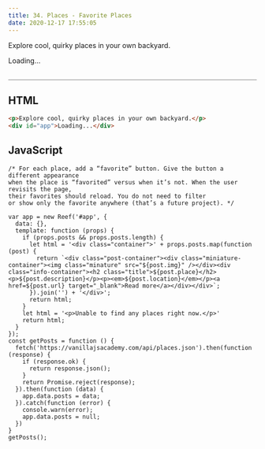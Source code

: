```yaml
---
title: 34. Places - Favorite Places
date: 2020-12-17 17:55:05
---
```


<div class="output-container">

  <style type="text/css">
  .article-entry ul, .article-entry ol, .article-entry dl {
      margin-top: 0;
    }

    .category {
      margin-top: 10px;
    }

    .title {
      margin-top: 0;
      margin-bottom: 0;
      font-weight: 600;
      font-size: 20px;
    }

    .post-container {
      display: flex;
      flex-direction: row;
      margin: 20px 0;
    }

    @media screen and (max-width: 860px) {
      .post-container {
        flex-direction: column;
        margin: 20px auto;
        text-align: center;
      }
    }

    .info-container {
      margin-left: 40px;
    }

     @media screen and (max-width: 860px) {
      .info-container {
        margin-left: 0;
      }
    }

    .header {
      display: flex;
      justify-content: space-between;
    }

    .miniature-container {
      max-width: 380px;
    }

    .minature {
      height: auto;
      max-width: 100%;
    }

    .fave-btn {
      color: #ffffff;
      font-size: 26px;
      font-family: "system-ui";
      background-color: transparent;
      border: none;
      height: 40px;
      width: 40px;
      border-radius: 50%;
      cursor: pointer;
      outline: none;
    }

    .fave-btn[aria-pressed="true"] {
      color: #8e45ff;
    }

    .fave-btn:focus {
      border: red;
      outline: none;
      box-shadow: 0 0 3px 1px #8e45ff;
    }

    .fave-btn:active {
      color: #8e45ff;
    }
  </style>

  <p>Explore cool, quirky places in your own backyard.</p>
  <div id="app">Loading...</div>

  <script src="https://cdn.jsdelivr.net/npm/reefjs@7/dist/reef.js"></script>
  <script>
    var app = new Reef('#app', {
      data: {},
      template: function (props) {
        if (props.posts && props.posts.length) {
          let html = '<div class="container">' + props.posts.map(function (post) {
            return `<div class="post-container"><div class="miniature-container"><img class="minature" src="${post.img}" /></div><div class="info-container"><div class="header"><h2 class="title">${post.place}</h2><button data-fave="${post.id}" class="fave-btn" aria-label="add ${post.place} to favorite" aria-pressed="s" title="Add to favorite!">&#x2665;</button></div><p>${post.description}</p><p><em>${post.location}</em></p><a href=${post.url} target="_blank">Read more</a></div></div>`;
          }).join('') + '</div>';
          return html;
        }
        let html = '<p>Unable to find any places right now.</p>'
        return html;
      }
    });
    const getFaves = function () {
      const faves = localStorage.getItem(favesID);
      const favesObj = faves ? JSON.parse(faves) : {};
      return favesObj;
    }
    const saveFaves = function () {
      localStorage.setItem(favesId, JSON.stringify(faves));
    }
    const getPosts = function () {
      fetch('https://vanillajsacademy.com/api/places.json').then(function (response) {
        if (response.ok) {
          return response.json();
        }
        return Promise.reject(response);
      }).then(function (data) {
        app.data.faves = getFaves();
        app.data.posts = data;
      }).catch(function (error) {
        console.warn(error);
        app.data.posts = null;
      })
    }
    const clickHandler = function (e) {
      const postPlace = e.target.getAttribute('data-fave');
      if (!postPlace) return;
      console.log(postPlace);
      app.data.faves[postPlace] = app.data.faves[postPlace] ? false : true;
    }
    getPosts();
    document.addEventListener('click', clickHandler);
    // document.addEventListener('render', renderHandler);
  </script>

</div>

<div class="html-container" style="border-top: .5px solid grey; margin-top: 30px;">

## HTML

```HTML
<p>Explore cool, quirky places in your own backyard.</p>
<div id="app">Loading...</div>
```

</div>
<div class="js-container">

## JavaScript

```JS
/* For each place, add a “favorite” button. Give the button a different appearance
when the place is “favorited” versus when it’s not. When the user revisits the page,
their favorites should reload. You do not need to filter
or show only the favorite anywhere (that’s a future project). */

var app = new Reef('#app', {
  data: {},
  template: function (props) {
    if (props.posts && props.posts.length) {
      let html = '<div class="container">' + props.posts.map(function (post) {
        return `<div class="post-container"><div class="miniature-container"><img class="minature" src="${post.img}" /></div><div class="info-container"><h2 class="title">${post.place}</h2><p>${post.description}</p><p><em>${post.location}</em></p><a href=${post.url} target="_blank">Read more</a></div></div>`;
      }).join('') + '</div>';
      return html;
    }
    let html = '<p>Unable to find any places right now.</p>'
    return html;
  }
});
const getPosts = function () {
  fetch('https://vanillajsacademy.com/api/places.json').then(function (response) {
    if (response.ok) {
      return response.json();
    }
    return Promise.reject(response);
  }).then(function (data) {
    app.data.posts = data;
  }).catch(function (error) {
    console.warn(error);
    app.data.posts = null;
  })
}
getPosts();
```

</div>
